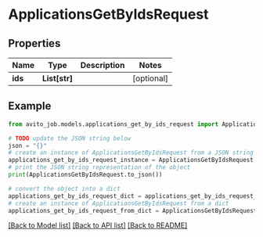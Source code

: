# ApplicationsGetByIdsRequest


## Properties

Name | Type | Description | Notes
------------ | ------------- | ------------- | -------------
**ids** | **List[str]** |  | [optional] 

## Example

```python
from avito_job.models.applications_get_by_ids_request import ApplicationsGetByIdsRequest

# TODO update the JSON string below
json = "{}"
# create an instance of ApplicationsGetByIdsRequest from a JSON string
applications_get_by_ids_request_instance = ApplicationsGetByIdsRequest.from_json(json)
# print the JSON string representation of the object
print(ApplicationsGetByIdsRequest.to_json())

# convert the object into a dict
applications_get_by_ids_request_dict = applications_get_by_ids_request_instance.to_dict()
# create an instance of ApplicationsGetByIdsRequest from a dict
applications_get_by_ids_request_from_dict = ApplicationsGetByIdsRequest.from_dict(applications_get_by_ids_request_dict)
```
[[Back to Model list]](../README.md#documentation-for-models) [[Back to API list]](../README.md#documentation-for-api-endpoints) [[Back to README]](../README.md)


